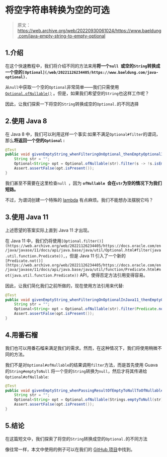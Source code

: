 # 将空字符串转换为空的可选

> 原文：<https://web.archive.org/web/20220930061024/https://www.baeldung.com/java-empty-string-to-empty-optional>

## 1.介绍

在这个快速教程中，我们将介绍不同的方法来用**将一个`null `或空的`String`转换成一个空的`[Optional](/web/20221126234405/https://www.baeldung.com/java-optional).`**

从`null`中获取一个空的`Optional`非常简单——我们只需使用 [`Optional.ofNullable()`](https://web.archive.org/web/20221126234405/https://docs.oracle.com/en/java/javase/11/docs/api/java.base/java/util/Optional.html#ofNullable(T)) 。但是，如果我们希望空的`String`也这样工作呢？

因此，让我们探索一下将空的`String`转换成空的`Optional.`的不同选择

## 2.使用 Java 8

在 Java 8 中，我们可以利用这样一个事实:如果不满足`Optional#filter`的谓词，那么**将返回一个空的`Optional` :**

```java
@Test
public void givenEmptyString_whenFilteringOnOptional_thenEmptyOptionalIsReturned() {
    String str = "";
    Optional<String> opt = Optional.ofNullable(str).filter(s -> !s.isEmpty());
    Assert.assertFalse(opt.isPresent());
}
```

我们甚至不需要在这里检查`null `，因为 **`ofNullable `会在`str`为空的情况下为我们短路。**

不过，为谓词创建一个特殊的 [lambda](/web/20221126234405/https://www.baeldung.com/java-8-lambda-expressions-tips) 有点麻烦。我们不能想办法摆脱它吗？

## 3.使用 Java 11

上述愿望的答案实际上直到 Java 11 才出现。

在 Java 11 中，我们仍将使用`[Optional.filter()](https://web.archive.org/web/20221126234405/https://docs.oracle.com/en/java/javase/11/docs/api/java.base/java/util/Optional.html#filter(java.util.function.Predicate)),`，但是 Java 11 引入了一个新的`[Predicate.not()](https://web.archive.org/web/20221126234405/https://docs.oracle.com/en/java/javase/11/docs/api/java.base/java/util/function/Predicate.html#not(java.util.function.Predicate))` API，使得否定方法引用变得容易。

因此，让我们简化我们之前所做的，现在使用方法引用来代替:

```java
@Test
public void givenEmptyString_whenFilteringOnOptionalInJava11_thenEmptyOptionalIsReturned() {
    String str = "";
    Optional<String> opt = Optional.ofNullable(str).filter(Predicate.not(String::isEmpty));
    Assert.assertFalse(opt.isPresent());
}
```

## 4.用番石榴

我们也可以用番石榴来满足我们的需求。然而，在这种情况下，我们将使用稍微不同的方法。

我们不是对`Optional#ofNullable`的结果调用`filter`方法，而是首先使用 Guava 的`String#emptyToNull` 将一个空的`String`转换为`null`，然后才将其传递给`Optional#ofNullable`:

```java
@Test
public void givenEmptyString_whenPassingResultOfEmptyToNullToOfNullable_thenEmptyOptionalIsReturned() {
    String str = "";
    Optional<String> opt = Optional.ofNullable(Strings.emptyToNull(str));
    Assert.assertFalse(opt.isPresent());
}
```

## 5.结论

在这篇短文中，我们探索了将空的`String`转换成空的`Optional.`的不同方法

像往常一样，本文中使用的例子可以在我们的 [GitHub 项目](https://web.archive.org/web/20221126234405/https://github.com/eugenp/tutorials/tree/master/core-java-modules/core-java-optional)中找到。